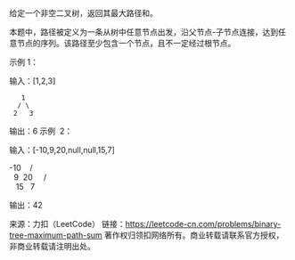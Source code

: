 给定一个非空二叉树，返回其最大路径和。

本题中，路径被定义为一条从树中任意节点出发，沿父节点-子节点连接，达到任意节点的序列。该路径至少包含一个节点，且不一定经过根节点。



示例 1：

输入：[1,2,3]

       1
      / \
     2   3

输出：6
示例  2：

输入：[-10,9,20,null,null,15,7]

-10
   / \
  9  20
    /  \
   15   7

输出：42

来源：力扣（LeetCode）
链接：https://leetcode-cn.com/problems/binary-tree-maximum-path-sum
著作权归领扣网络所有。商业转载请联系官方授权，非商业转载请注明出处。

